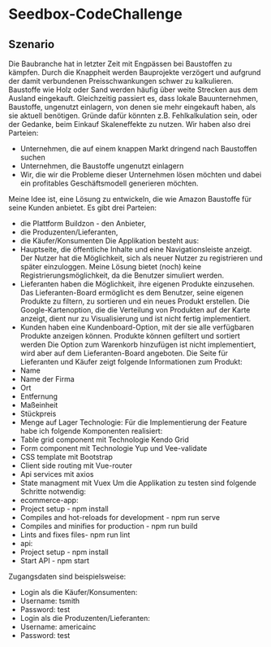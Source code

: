# Seedbox-CodeChallenge

## Szenario
Die Baubranche hat in letzter Zeit mit Engpässen bei Baustoffen zu kämpfen. Durch die Knappheit werden
Bauprojekte verzögert und aufgrund der damit verbundenen Preisschwankungen schwer zu kalkulieren. Baustoffe
wie Holz oder Sand werden häufig über weite Strecken aus dem Ausland eingekauft.
Gleichzeitig passiert es, dass lokale Bauunternehmen, Baustoffe, ungenutzt einlagern, von denen sie mehr
eingekauft haben, als sie aktuell benötigen. Gründe dafür könnten z.B. Fehlkalkulation sein, oder der Gedanke,
beim Einkauf Skaleneffekte zu nutzen.
Wir haben also drei Parteien:
- Unternehmen, die auf einem knappen Markt dringend nach Baustoffen suchen
- Unternehmen, die Baustoffe ungenutzt einlagern
- Wir, die wir die Probleme dieser Unternehmen lösen möchten und dabei ein profitables Geschäftsmodell
generieren möchten.

Meine Idee ist, eine Lösung zu entwickeln, die wie Amazon Baustoffe für seine Kunden anbietet.
Es gibt drei Parteien: 
-	die Plattform Buildzon - den Anbieter, 
-	die Produzenten/Lieferanten, 
-	die Käufer/Konsumenten
Die Applikation besteht aus:
-	Hauptseite, die öffentliche Inhalte und eine Navigationsleiste anzeigt. Der Nutzer hat die Möglichkeit, sich als neuer Nutzer zu registrieren und später einzuloggen. Meine Lösung bietet (noch) keine Registrierungsmöglichkeit, da die Benutzer simuliert werden. 
-	Lieferanten haben die Möglichkeit, ihre eigenen Produkte einzusehen. Das Lieferanten-Board ermöglicht es dem Benutzer, seine eigenen Produkte zu filtern,  zu sortieren und ein neues Produkt erstellen. Die Google-Kartenoption, die die Verteilung von Produkten auf der Karte anzeigt, dient nur zu Visualisierung und ist nicht fertig implementiert. 
-	Kunden haben eine Kundenboard-Option, mit der sie alle verfügbaren Produkte anzeigen können. Produkte können gefiltert und sortiert werden Die Option zum Warenkorb hinzufügen ist nicht implementiert, wird aber auf dem Lieferanten-Board angeboten.
Die Seite für Lieferanten und Käufer zeigt folgende Informationen zum Produkt:
-	Name
-	Name der Firma
-	Ort
-	Entfernung
-	Maßeinheit 
-	Stückpreis 
-	Menge auf Lager
Technologie:
Für die Implementierung der Feature habe ich folgende Komponenten realisiert:
-	Table grid component mit Technologie Kendo Grid
-	Form component mit Technologie Yup und Vee-validate
-	CSS template mit Bootstrap
-	Client side routing mit Vue-router
-	Api services mit axios
-	State managment mit Vuex
Um die Applikation zu testen sind folgende Schritte notwendig:
-	ecommerce-app: 
  -	Project setup - npm install
  -	Compiles and hot-reloads for development - npm run serve
  -	Compiles and minifies for production - npm run build
  -	Lints and fixes files- npm run lint
-	api:
  -	Project setup - npm install
  -	Start API - npm start

Zugangsdaten sind beispielsweise:
-	Login als die Käufer/Konsumenten: 
  -	Username: tsmith
  -	Password: test
-	Login als die Produzenten/Lieferanten: 
  -	Username: americainc
  -	Password: test

